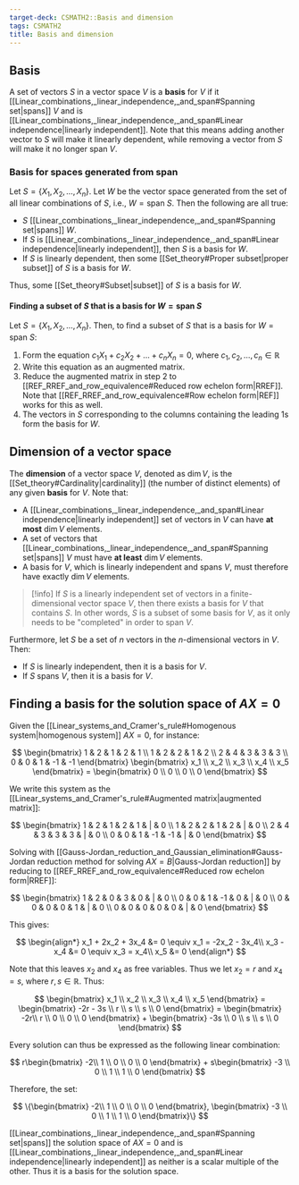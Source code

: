 ```yaml
---
target-deck: CSMATH2::Basis and dimension
tags: CSMATH2
title: Basis and dimension
---
```


## Basis

A set of vectors $S$ in a vector space $V$ is a **basis** for $V$ if it [[Linear_combinations,_linear_independence,_and_span#Spanning set|spans]] $V$ and is [[Linear_combinations,_linear_independence,_and_span#Linear independence|linearly independent]]. Note that this means adding another vector to $S$ will make it linearly dependent, while removing a vector from $S$ will make it no longer span $V$.

<!--ID: 1721102597126-->

### Basis for spaces generated from span

Let $S = \{X_1, X_2, \dots, X_n\}$. Let $W$ be the vector space generated from the set of all linear combinations of $S$, i.e., $W = \text{span } S$. Then the following are all true:

- $S$ [[Linear_combinations,_linear_independence,_and_span#Spanning set|spans]] $W$.
- If $S$ is [[Linear_combinations,_linear_independence,_and_span#Linear independence|linearly independent]], then $S$ is a basis for $W$.
- If $S$ is linearly dependent, then some [[Set_theory#Proper subset|proper subset]] of $S$ is a basis for $W$.

Thus, some [[Set_theory#Subset|subset]] of $S$ is a basis for $W$.

<!--ID: 1721102597132-->

#### Finding a subset of $S$ that is a basis for $W = \text{span } S$

Let $S = \{X_1, X_2, \dots, X_n\}$.  Then, to find a subset of $S$ that is a basis for $W = \text{span } S$:

1. Form the equation $c_1X_1 + c_2X_2 + \dots + c_nX_n = 0$, where $c_1, c_2, \dots, c_n \in \mathbb{R}$
2. Write this equation as an augmented matrix.
3. Reduce the augmented matrix in step 2 to [[REF_RREF_and_row_equivalence#Reduced row echelon form|RREF]]. Note that [[REF_RREF_and_row_equivalence#Row echelon form|REF]] works for this as well.
4. The vectors in $S$ corresponding to the columns containing the leading $1$s form the basis for $W$.
<!--ID: 1721102597139-->

## Dimension of a vector space

The **dimension** of a vector space $V$, denoted as $\dim V$, is the [[Set_theory#Cardinality|cardinality]] (the number of distinct elements) of any given **basis** for $V$. Note that:

- A [[Linear_combinations,_linear_independence,_and_span#Linear independence|linearly independent]] set of vectors in $V$ can have **at most** $\dim V$ elements.
- A set of vectors that [[Linear_combinations,_linear_independence,_and_span#Spanning set|spans]] $V$ must have **at least** $\dim V$ elements.
- A basis for $V$, which is linearly independent and spans $V$, must therefore have exactly $\dim V$ elements.

>[!info] If $S$ is a linearly independent set of vectors in a finite-dimensional vector space $V$, then there exists a basis for $V$ that contains $S$. In other words, $S$ is a subset of some basis for $V$, as it only needs to be "completed" in order to span $V$.

Furthermore, let $S$ be a set of $n$ vectors in the $n$-dimensional vectors in $V$. Then:

- If $S$ is linearly independent, then it is a basis for $V$.
- If $S$ spans $V$, then it is a basis for $V$.
<!--ID: 1721102597143-->

## Finding a basis for the solution space of $AX = 0$

Given the [[Linear_systems_and_Cramer's_rule#Homogenous system|homogenous system]] $AX=0$, for instance:

$$
\begin{bmatrix}
1 & 2 & 1 & 2 & 1 \\
1 & 2 & 2 & 1 & 2 \\
2 & 4 & 3 & 3 & 3 \\
0 & 0 & 1 & -1 & -1
\end{bmatrix} \begin{bmatrix}
x_1 \\
x_2 \\
x_3 \\
x_4 \\
x_5
\end{bmatrix} = \begin{bmatrix}
0 \\
0 \\
0 \\
0
\end{bmatrix}
$$

We write this system as the [[Linear_systems_and_Cramer's_rule#Augmented matrix|augmented matrix]]:

$$
\begin{bmatrix}
1 & 2 & 1 & 2 & 1 & | & 0 \\
1 & 2 & 2 & 1 & 2 & | & 0 \\
2 & 4 & 3 & 3 & 3 & | & 0 \\
0 & 0 & 1 & -1 & -1 & | & 0
\end{bmatrix}
$$

Solving with [[Gauss-Jordan_reduction_and_Gaussian_elimination#Gauss-Jordan reduction method for solving $AX=B$|Gauss-Jordan reduction]] by reducing to [[REF_RREF_and_row_equivalence#Reduced row echelon form|RREF]]:

$$
\begin{bmatrix}
1 & 2 & 0 & 3 & 0 & | & 0 \\
0 & 0 & 1 & -1 & 0 & | & 0 \\
0 & 0 & 0 & 0 & 1 & | & 0 \\
0 & 0 & 0 & 0 & 0 & | & 0
\end{bmatrix}
$$

This gives:

$$
\begin{align*}
x_1 + 2x_2 + 3x_4 &= 0 \equiv x_1 = -2x_2 - 3x_4\\
x_3 - x_4 &= 0 \equiv x_3 = x_4\\
x_5 &= 0
\end{align*}
$$

Note that this leaves $x_2$ and $x_4$ as free variables. Thus we let $x_2 = r$ and $x_4 = s$, where $r,s \in \mathbb{R}$. Thus:

$$
\begin{bmatrix}
x_1 \\
x_2 \\
x_3 \\
x_4 \\
x_5
\end{bmatrix} = \begin{bmatrix}
-2r - 3s \\
r \\
s \\
s \\
0
\end{bmatrix} = \begin{bmatrix}
-2r\\
r \\
0 \\
0 \\
0
\end{bmatrix} + \begin{bmatrix}
-3s \\
0 \\
s \\
s \\
0
\end{bmatrix}
$$

Every solution can thus be expressed as the following linear combination:

$$
r\begin{bmatrix}
-2\\
1 \\
0 \\
0 \\
0
\end{bmatrix} + s\begin{bmatrix}
-3 \\
0 \\
1 \\
1 \\
0
\end{bmatrix}
$$

Therefore, the set: 

$$
\{\begin{bmatrix}
-2\\
1 \\
0 \\
0 \\
0
\end{bmatrix}, \begin{bmatrix}
-3 \\
0 \\
1 \\
1 \\
0
\end{bmatrix}\}
$$

[[Linear_combinations,_linear_independence,_and_span#Spanning set|spans]] the solution space of $AX = 0$ and is [[Linear_combinations,_linear_independence,_and_span#Linear independence|linearly independent]] as neither is a scalar multiple of the other. Thus it is a basis for the solution space.

<!--ID: 1721102597146-->
